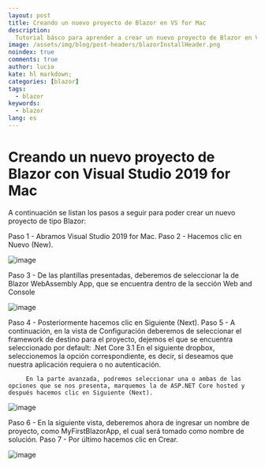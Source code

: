 ```yaml
---
layout: post
title: Creando un nuevo proyecto de Blazor en VS for Mac
description:
  Tutorial básco para aprender a crear un nuevo proyecto de Blazor en Visual Studio 2019 for Mac.
image: /assets/img/blog/post-headers/blazorInstallHeader.png
noindex: true
comments: true
author: lucio
kate: hl markdown;
categories: [blazor]
tags:
  - blazor
keywords:
  - blazor
lang: es
---
```


# Creando un nuevo proyecto de Blazor con Visual Studio 2019 for Mac

A continuación se listan los pasos a seguir para poder crear un nuevo proyecto de tipo Blazor:

Paso 1 - Abramos Visual Studio 2019 for Mac.
Paso 2 - Hacemos clic en Nuevo (New).

![image](/assets/img/blog/tutorials/nuevo-proyecto-blazor/newproject01)

Paso 3 - De las plantillas presentadas, deberemos de seleccionar la de Blazor WebAssembly App, que se encuentra dentro de la sección Web and Console

![image](/assets/img/blog/tutorials/nuevo-proyecto-blazor/newproject02)

Paso 4 - Posteriormente hacemos clic en Siguiente (Next).
Paso 5 - A continuación, en la vista de Configuración deberemos de seleccionar el framework de destino para el proyecto, dejemos el que se encuentra seleccionado por default: .Net Core 3.1
         En el siguiente dropbox, seleccionemos la opción correspondiente, es decir, si deseamos que nuestra aplicación requiera o  no autenticación.

         En la parte avanzada, podremos seleccionar una o ambas de las opciones que se nos presenta, marquemos la de ASP.NET Core hosted y después hacemos clic en Siguiente (Next).

![image](/assets/img/blog/tutorials/nuevo-proyecto-blazor/newproject03)

Paso 6 - En la siguiente vista, deberemos ahora de ingresar un nombre de proyecto, como MyFirstBlazorApp, el cual será tomado como nombre de solución.
Paso 7 - Por último hacemos clic en Crear.

![image](/assets/img/blog/tutorials/nuevo-proyecto-blazor/newproject04)
